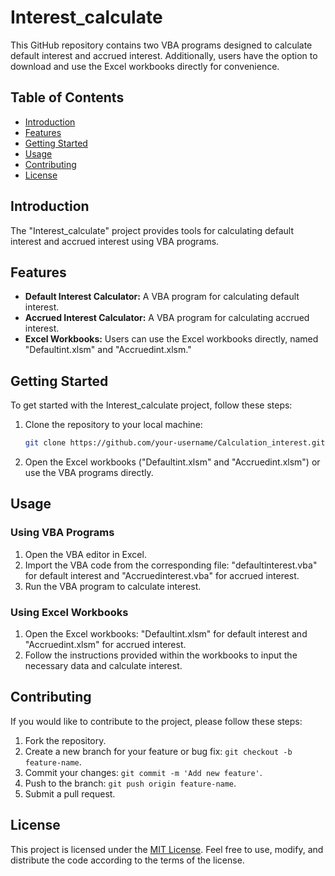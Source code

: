 # Interest_calculate

This GitHub repository contains two VBA programs designed to calculate default interest and accrued interest. Additionally, users have the option to download and use the Excel workbooks directly for convenience.

## Table of Contents

- [Introduction](#introduction)
- [Features](#features)
- [Getting Started](#getting-started)
- [Usage](#usage)
- [Contributing](#contributing)
- [License](#license)

## Introduction

The "Interest_calculate" project provides tools for calculating default interest and accrued interest using VBA programs. 

## Features

- **Default Interest Calculator:** A VBA program for calculating default interest.
- **Accrued Interest Calculator:** A VBA program for calculating accrued interest.
- **Excel Workbooks:** Users can use the Excel workbooks directly, named "Defaultint.xlsm" and "Accruedint.xlsm."

## Getting Started

To get started with the Interest_calculate project, follow these steps:

1. Clone the repository to your local machine:

    ```bash
    git clone https://github.com/your-username/Calculation_interest.git
    ```

2. Open the Excel workbooks ("Defaultint.xlsm" and "Accruedint.xlsm") or use the VBA programs directly.

## Usage

### Using VBA Programs

1. Open the VBA editor in Excel.
2. Import the VBA code from the corresponding file: "defaultinterest.vba" for default interest and "Accruedinterest.vba" for accrued interest.
3. Run the VBA program to calculate interest.

### Using Excel Workbooks

1. Open the Excel workbooks: "Defaultint.xlsm" for default interest and "Accruedint.xlsm" for accrued interest.
2. Follow the instructions provided within the workbooks to input the necessary data and calculate interest.

## Contributing

If you would like to contribute to the project, please follow these steps:

1. Fork the repository.
2. Create a new branch for your feature or bug fix: `git checkout -b feature-name`.
3. Commit your changes: `git commit -m 'Add new feature'`.
4. Push to the branch: `git push origin feature-name`.
5. Submit a pull request.

## License

This project is licensed under the [MIT License](LICENSE). Feel free to use, modify, and distribute the code according to the terms of the license.
